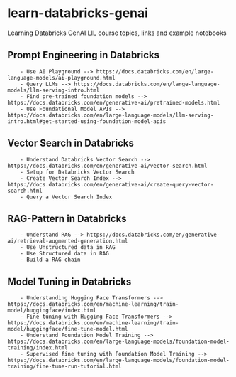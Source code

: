 # learn-databricks-genai

Learning Databricks GenAI LIL course topics, links and example notebooks

## Prompt Engineering in Databricks	
	
		- Use AI Playground --> https://docs.databricks.com/en/large-language-models/ai-playground.html
		- Query LLMs --> https://docs.databricks.com/en/large-language-models/llm-serving-intro.html
		- Find pre-trained foundation models --> https://docs.databricks.com/en/generative-ai/pretrained-models.html
		- Use Foundational Model APIs --> https://docs.databricks.com/en/large-language-models/llm-serving-intro.html#get-started-using-foundation-model-apis

## Vector Search in Databricks
		
		- Understand Databricks Vector Search --> https://docs.databricks.com/en/generative-ai/vector-search.html
		- Setup for Databricks Vector Search
		- Create Vector Search Index --> https://docs.databricks.com/en/generative-ai/create-query-vector-search.html
		- Query a Vector Search Index 

## RAG-Pattern in Databricks		

		- Understand RAG --> https://docs.databricks.com/en/generative-ai/retrieval-augmented-generation.html
		- Use Unstructured data in RAG
		- Use Structured data in RAG
		- Build a RAG chain

## Model Tuning in Databricks		

		- Understanding Hugging Face Transformers --> https://docs.databricks.com/en/machine-learning/train-model/huggingface/index.html
		- Fine tuning with Hugging Face Transformers --> https://docs.databricks.com/en/machine-learning/train-model/huggingface/fine-tune-model.html
  		- Understand Foundation Model Training --> https://docs.databricks.com/en/large-language-models/foundation-model-training/index.html
		- Supervised fine tuning with Foundation Model Training --> https://docs.databricks.com/en/large-language-models/foundation-model-training/fine-tune-run-tutorial.html

